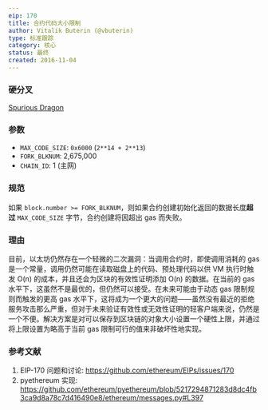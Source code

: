```yaml
---
eip: 170
title: 合约代码大小限制
author: Vitalik Buterin (@vbuterin)
type: 标准跟踪
category: 核心
status: 最终
created: 2016-11-04
---
```


### 硬分叉
[Spurious Dragon](./eip-607.md)

### 参数
- `MAX_CODE_SIZE`: `0x6000` (`2**14 + 2**13`)
- `FORK_BLKNUM`: 2,675,000
- `CHAIN_ID`: 1 (主网)

### 规范

如果 `block.number >= FORK_BLKNUM`，则如果合约创建初始化返回的数据长度**超过** `MAX_CODE_SIZE` 字节，合约创建将因超出 gas 而失败。

### 理由

目前，以太坊仍然存在一个轻微的二次漏洞：当调用合约时，即使调用消耗的 gas 是一个常量，调用仍然可能在读取磁盘上的代码、预处理代码以供 VM 执行时触发 O(n) 的成本，并且还会为区块的有效性证明添加 O(n) 的数据。在当前的 gas 水平下，这虽然不是最优的，但仍然可以接受。在未来可能由于动态 gas 限制规则而触发的更高 gas 水平下，这将成为一个更大的问题——虽然没有最近的拒绝服务攻击那么严重，但对于未来验证有效性或无效性证明的轻客户端来说，仍然是一个不便。解决方案是对可以保存到区块链的对象大小设置一个硬性上限，并通过将上限设置为略高于当前 gas 限制可行的值来非破坏性地实现。

### 参考文献

1. EIP-170 问题和讨论: https://github.com/ethereum/EIPs/issues/170
2. pyethereum 实现: https://github.com/ethereum/pyethereum/blob/5217294871283d8dc4fb3ca9d8a78c7d416490e8/ethereum/messages.py#L397